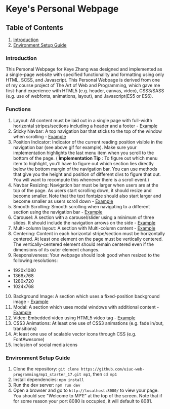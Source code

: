 # Keye's Personal Webpage

## Table of Contents
1. [Introduction](#intrduction)
2. [Environment Setup Guide](#environment-setup-guide)

### Introduction

This Personal Webpage for Keye Zhang was designed and implemented as a single-page website with specified functionality and formatting using only HTML, SCSS, and Javascript. This Personal Webpage is derived from one of my course project of The Art of Web and Programming, which gave me first-hand experience with HTML5 (e.g. header, canvas, video), CSS3/SASS (e.g. use of webfonts, animations, layout), and Javascript(ES5 or ES6).

### Functions 

1. Layout: All content must be laid out in a single page with full-width horizontal stripes/sections including a header and a footer - [Example](https://raw.githubusercontent.com/uiuc-web-programming/fa17/master/labs/MP-1/2.png?raw=true)
2. Sticky Navbar: A top navigation bar that sticks to the top of the window when scrolling - [Example](https://raw.githubusercontent.com/uiuc-web-programming/fa17/master/labs/MP-1/3.gif?raw=true)
3. Position Indicator: Indicator of the current reading position visible in the navigation bar (see above gif for example). Make sure your implementation highlights the last menu item when you scroll to the bottom of the page. ( __Implementation Tip__ : To figure out which menu item to highlight, you’ll have to figure out which section lies directly below the bottom margin of the navigation bar. You can use methods that give you the height and position of different divs to figure that out. You will want to recompute this whenever there is a scroll event.)
4. Navbar Resizing: Navigation bar must be larger when users are at the top of the page. As users start scrolling down, it should resize and become smaller. Note that the text fontsize should also start larger and become smaller as users scroll down - [Example](https://raw.githubusercontent.com/uiuc-web-programming/fa17/master/labs/MP-1/4.gif?raw=true)
5. Smooth Scrolling: Smooth scrolling when navigating to a different section using the navigation bar - [Example](https://raw.githubusercontent.com/uiuc-web-programming/fa17/master/labs/MP-1/5.gif?raw=true)
6. Carousel: A section with a carousel/slider using a minimum of three slides. It should include the navigation arrows on the side - [Example](https://raw.githubusercontent.com/uiuc-web-programming/fa17/master/labs/MP-1/6.gif?raw=true)
7. Multi-column layout: A section with Multi-column content - [Example](https://raw.githubusercontent.com/uiuc-web-programming/fa17/master/labs/MP-1/8.png?raw=true)
8. Centering: Content in each horizontal stripe/section must be horizontally centered. At least one element on the page must be vertically centered. The vertically-centered element should remain centered even if the dimensions of its outer element changes.
9. Responsiveness: Your webpage should look good when resized to the following resolutions:
  - 1920x1080
  - 1366x768
  - 1280x720
  - 1024x768
10. Background Image: A section which uses a fixed-position background image - [Example](https://raw.githubusercontent.com/uiuc-web-programming/fa17/master/labs/MP-1/9.gif?raw=true)
11. Modal: A section which uses modal windows with additional content - [Example](https://raw.githubusercontent.com/uiuc-web-programming/fa17/master/labs/MP-1/10.gif?raw=true)
12. Video: Embedded video using HTML5 video tag - [Example](https://raw.githubusercontent.com/uiuc-web-programming/fa17/master/labs/MP-1/11_2.gif?raw=true)
13. CSS3 Animations: At least one use of CSS3 animations (e.g. fade in/out, transitions)
14. At least one use of scalable vector icons through CSS (e.g. FontAwesome)
15. Inclusion of social media icons


### Environment Setup Guide
1. Clone the repository:
`git clone https://github.com/uiuc-web-programming/mp1_starter_17.git mp1`, then `cd mp1`
2. Install dependencies:
`npm install`
3. Run the dev server:
`npm run dev`
4. Open a browser and go to `http://localhost:8080/` to view your page. You should see "Welcome to MP1!" at the top of the screen. Note that if for some reason your port 8080 is occupied, it will default to 8081.
